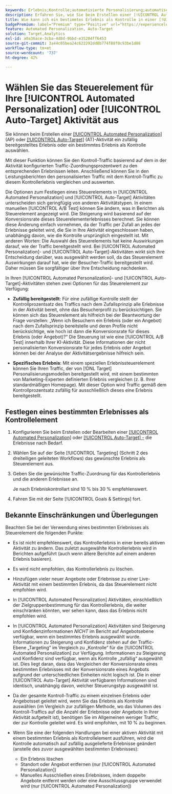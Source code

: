 ```yaml
---
keywords: Erlebnis;Kontrolle;automatisierte Personalisierung;automatisches Targeting
description: Erfahren Sie, wie Sie beim Erstellen einer [!UICONTROL Automated Personalization] (AP) oder [!UICONTROL Auto-Target] Aktivität in ein Erlebnis als Steuerelement auswählen [!DNL Adobe Target].
title: Wie kann ich ein bestimmtes Erlebnis als Kontrolle in einer [!UICONTROL Automated Personalization] verwenden?
badgePremium: label="Premium" type="Positive" url="https://experienceleague.adobe.com/docs/target/using/introduction/intro.html?lang=en#premium newtab=true" tooltip="Hier finden Sie Informationen zum Lieferumfang von Target Premium."
feature: Automated Personalization, Auto-Target
solution: Target,Analytics
exl-id: a0a36ace-3cba-4d8d-9bbd-e35204ff6453
source-git-commit: 3a44c05bea24c622292dd0b774f88f0c93be1d88
workflow-type: tm+mt
source-wordcount: '737'
ht-degree: 42%

---
```


# Wählen Sie das Steuerelement für Ihre [!UICONTROL Automated Personalization] oder [!UICONTROL Auto-Target] Aktivität aus

Sie können beim Erstellen einer [[!UICONTROL Automated Personalization]](/help/main/c-activities/t-automated-personalization/automated-personalization.md) (AP) oder [[!UICONTROL Auto-Target]](/help/main/c-activities/auto-target/auto-target-to-optimize.md) (AT)-Aktivität ein zufällig bereitgestelltes Erlebnis oder ein bestimmtes Erlebnis als Kontrolle auswählen.

Mit dieser Funktion können Sie den Kontroll-Traffic basierend auf dem in der Aktivität konfigurierten Traffic-Zuordnungsprozentwert zu den entsprechenden Erlebnissen leiten. Anschließend können Sie in den Leistungsberichten den personalisierten Traffic mit dem Kontroll-Traffic zu diesem Kontrollerlebnis vergleichen und auswerten.

Die Optionen zum Festlegen eines Steuerelements in [!UICONTROL Automated Personalization] und [!UICONTROL Auto-Target] Aktivitäten unterscheiden sich geringfügig von anderen Aktivitätstypen. In einem manuellen [!UICONTROL A/B Test] können Sie ändern, was in Berichten als Steuerelement angezeigt wird. Die Steigerung wird basierend auf der Konversionsrate dieses Steuerelementerlebnisses berechnet. Sie können diese Änderung einfach vornehmen, da der Traffic per Zufall an jedes der Erlebnisse geleitet wird, die Sie in Ihre Aktivität eingeschlossen haben, unabhängig davon, wie die Kontrolle ursprünglich eingestellt ist. Mit anderen Worten: Die Auswahl des Steuerelements hat keine Auswirkungen darauf, wie der Traffic bereitgestellt wird. Bei [!UICONTROL Automated Personalization]- und [!UICONTROL Auto-Target]-Aktivitäten wirkt sich Ihre Entscheidung darüber, was ausgewählt werden soll, da das Steuerelement Auswirkungen darauf hat, wie der Besucher-Traffic bereitgestellt wird. Daher müssen Sie sorgfältiger über Ihre Entscheidung nachdenken.

In Ihren [!UICONTROL Automated Personalization]- und [!UICONTROL Auto-Target]-Aktivitäten stehen zwei Optionen für das Steuerelement zur Verfügung:

* **Zufällig bereitgestellt**: Für eine zufällige Kontrolle stellt der Kontrollprozentsatz des Traffics nach dem Zufallsprinzip alle Erlebnisse in der Aktivität bereit, ohne das Besucherprofil zu berücksichtigen. Sie können sich das Steuerelement als hilfreich bei der Beantwortung der Frage vorstellen: „Wenn ich Besuchern ein Erlebnis (oder ein Angebot) nach dem Zufallsprinzip bereitstelle und deren Profile nicht berücksichtige, wie hoch ist dann die Konversionsrate für dieses Erlebnis (oder Angebot)?“ Die Steuerung ist wie eine [!UICONTROL A/B Test] innerhalb Ihrer KI-Aktivität. Diese Informationen der nicht personalisierten Konversionsrate für jedes Erlebnis oder Angebot können bei der Analyse der Aktivitätsergebnisse hilfreich sein.

* **Spezifisches Erlebnis**: Mit einem speziellen Erlebnissteuerelement können Sie Ihren Traffic, der von [!DNL Target] Personalisierungsmodellen bereitgestellt wird, mit einem bestimmten von Marketing-Experten definierten Erlebnis vergleichen (z. B. Ihrer standardmäßigen Homepage). Mit dieser Option wird Traffic gemäß dem Kontrollprozentsatz zufällig für ausschließlich dieses eine Erlebnis bereitgestellt.

## Festlegen eines bestimmten Erlebnisses als Kontrollelement

1. Konfigurieren Sie beim Erstellen oder Bearbeiten einer [[!UICONTROL Automated Personalization]](/help/main/c-activities/t-automated-personalization/create-ap-activity.md) oder [[!UICONTROL Auto-Target] -](/help/main/c-activities/t-test-ab/t-test-create-ab/ab-audience.md) die Erlebnisse nach Bedarf.
1. Wählen Sie auf der Seite [!UICONTROL Targeting] (Schritt 2 des dreiteiligen geleiteten Workflows) das gewünschte Erlebnis als Steuerelement aus.
1. Geben Sie die gewünschte Traffic-Zuordnung für das Kontrollerlebnis und die anderen Erlebnisse an.

   Je nach Erlebniskontrollart sind 10 % bis 30 % empfehlenswert.

1. Fahren Sie mit der Seite [!UICONTROL Goals & Settings] fort.

## Bekannte Einschränkungen und Überlegungen

Beachten Sie bei der Verwendung eines bestimmten Erlebnisses als Steuerelement die folgenden Punkte:

* Es ist nicht empfehlenswert, das Kontrollerlebnis in einer bereits aktiven Aktivität zu ändern. Das zuletzt ausgewählte Kontrollerlebnis wird in Berichten aufgeführt (auch wenn ältere Berichte auf einem anderen Erlebnis basieren).
* Es wird nicht empfohlen, das Kontrollerlebnis zu löschen.
* Hinzufügen vieler neuer Angebote oder Erlebnisse zu einer Live-Aktivität mit einem bestimmten Erlebnis, da das Steuerelement nicht empfohlen wird.
* In [!UICONTROL Automated Personalization] Aktivitäten, einschließlich der Zielgruppenbestimmung für das Kontrollerlebnis, die weiter einschränken könnten, wer sehen kann, dass das Erlebnis nicht empfohlen wird.
* In [!UICONTROL Automated Personalization] Aktivitäten sind Steigerung und Konfidenzinformationen *NICHT* im Bericht auf Angebotsebene verfügbar, wenn ein bestimmtes Erlebnis ausgewählt wurde. Informationen zu Steigerung und Konfidenz stehen auf der Traffic-Ebene „Targeting“ im Vergleich zu „Kontrolle“ für die [!UICONTROL Automated Personalization] zur Verfügung. Informationen zu Steigerung und Konfidenz sind verfügbar, wenn als Kontrolle „zufällig“ ausgewählt ist. Dies liegt daran, dass das Vergleichen der Konversionsrate eines bestimmten Erlebnisses mit der Konversionsrate eines Angebots aufgrund der unterschiedlichen Einheiten nicht logisch ist. Die in einer [!UICONTROL Auto-Target] Aktivität verfügbaren Informationen sind identisch, unabhängig davon, welcher Steuerungstyp ausgewählt ist.
* Da der gesamte Kontroll-Traffic zu einem einzelnen Erlebnis oder Angebotsset geleitet wird, wenn Sie das Erlebnis als Kontrolle auswählen (im Vergleich zur zufälligen Methode, wo das Volumen des Kontroll-Traffics auf die Anzahl der Erlebnisse oder Angebote in Ihrer Aktivität aufgeteilt ist), benötigen Sie im Allgemeinen weniger Traffic, der zur Kontrolle geleitet wird. Es wird empfohlen, mit 10 % zu beginnen.
* Wenn Sie eine der folgenden Handlungen bei einer aktiven Aktivität mit einem bestimmten Erlebnis als Kontrollelement ausführen, wird die Kontrolle automatisch auf zufällig ausgelieferte Erlebnisse geändert (anstelle des zuvor ausgewählten bestimmten Erlebnisses):

   * Ein Erlebnis löschen
   * Standort oder Angebot entfernen (nur [!UICONTROL Automated Personalization])
   * Manuelles Ausschließen eines Erlebnisses, indem doppelte Angebote entfernt werden oder eine Ausschlussgruppe verwendet wird (nur [!UICONTROL Automated Personalization])
